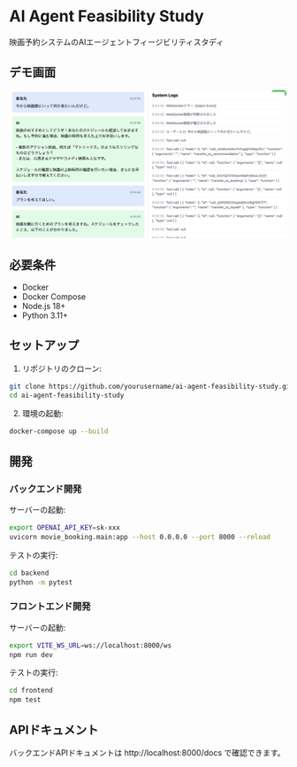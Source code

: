 # AI Agent Feasibility Study

映画予約システムのAIエージェントフィージビリティスタディ

## デモ画面  

![デモ画面](./doc/img/top.png)

## 必要条件

- Docker
- Docker Compose
- Node.js 18+
- Python 3.11+

## セットアップ

1. リポジトリのクローン:
```bash
git clone https://github.com/yourusername/ai-agent-feasibility-study.git
cd ai-agent-feasibility-study
```

2. 環境の起動:
```bash
docker-compose up --build
```

## 開発

### バックエンド開発

サーバーの起動:  
```bash
export OPENAI_API_KEY=sk-xxx
uvicorn movie_booking.main:app --host 0.0.0.0 --port 8000 --reload
```

テストの実行:
```bash
cd backend
python -m pytest
```

### フロントエンド開発

サーバーの起動:  
```bash
export VITE_WS_URL=ws://localhost:8000/ws
npm run dev
```

テストの実行:
```bash
cd frontend
npm test
```

## APIドキュメント

バックエンドAPIドキュメントは http://localhost:8000/docs で確認できます。

